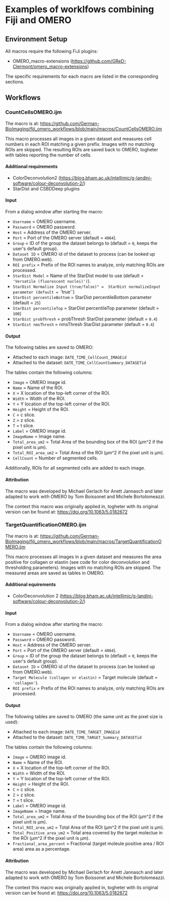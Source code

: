 # Examples of worklfows combining Fiji and OMERO

## Environment Setup
All macros require the following FiJi plugins:
- OMERO_macro-extensions (https://github.com/GReD-Clermont/omero_macro-extensions)

The specific requirements for each macro are listed in the corresponding sections.

## Workflows

### CountCellsOMERO.ijm
The macro is at:
https://github.com/German-BioImaging/fiji_omero_workflows/blob/main/macros/CountCellsOMERO.ijm

This macro processes all images in a given dataset and measures cell numbers in each ROI matching a given prefix.
Images with no matching ROIs are skipped.
The resulting ROIs are saved back to OMERO, togheter with tables reporting the number of cells.

#### Additional requirements
-  ColorDeconvolution2 (https://blog.bham.ac.uk/intellimic/g-landini-software/colour-deconvolution-2/)
-  StarDist and CSBDDeep plugins

#### Input
From a dialog window after starting the macro:
- `Username` = OMERO username.
- `Password` = OMERO password.
- `Host` = Address of the OMERO server.
- `Port` = Port of the OMERO server (default = `4064`).
- `Group` = ID of the group the dataset belongs to (default = `0`, keeps the user's default group).
- `Dataset ID` = OMERO id of the dataset to process (can be looked up from OMERO.web).
- `ROI prefix` = Prefix of the ROI names to analyze, only matching ROIs are processed.
- `StarDist Model` = Name of the StarDist model to use (default = `'Versatile (fluorescent nuclei)')`).
- `StarDist Normalize Input (true/false)" =  StarDist normalizeInput parameter (default = `'true'`)
- `StarDist percentileBottom` =  StarDist percentileBottom parameter (default = `25`)
- `StarDist percentileTop` =  StarDist percentileTop parameter (default = `100`)
- `StarDist probThresh` =  probThresh StarDist parameter (default = `0.4`)
- `StarDist nmsThresh` =  nmsThresh StarDist parameter (default = `0.4`)

#### Output
The following tables are saved to OMERO:
- Attached to each image: `DATE_TIME_CellCount_IMAGEid`
- Attached to the dataset: `DATE_TIME_CellCountSummary_DATASETid`
  
The tables contain the following columns:
+ `Image` = OMERO image id.
+ `Name` = Name of the ROI.
+ `X` = X location of the top-left corner of the ROI.
+ `Width` = Width of the ROI.
+ `Y` = Y location of the top-left corner of the ROI.
+ `Height` = Height of the ROI.
+ `C` = c slice.
+ `Z` = z slice.
+ `T` = t slice.
+ `Label` = OMERO image id.
+ `ImageName` = Image name.
+ `Total_area_um2` = Total Area of the bounding box of the ROI (µm^2 if the pixel unit is µm).
+ `Total_ROI_area_um2` = Total Area of the ROI (µm^2 if the pixel unit is µm).
+ `CellCount` = Number of segmented cells.
  
Additionally, ROIs for all segmented cells are added to each image.

#### Attribution
The macro was developed by Michael Gerlach for 
Anett Jannasch and later adapted to work with OMERO by Tom Boissonet and Michele Bortolomeazzi.

The context this macro was originally applied in, togheter with its original version can be found at:
https://doi.org/10.1063/5.0182672

### TargetQuantificationOMERO.ijm
The macro is at:
https://github.com/German-BioImaging/fiji_omero_workflows/blob/main/macros/TargetQuantificationOMERO.ijm

This macro processes all images in a given dataset and measures the area positive for collagen or elastin
(see code for color deconvolution and thresholding parameters). Images with no matching ROIs are skipped.
The measured areas are saved as tables in OMERO.

#### Additional equirements
-  ColorDeconvolution 2 (https://blog.bham.ac.uk/intellimic/g-landini-software/colour-deconvolution-2/)

#### Input
From a dialog window after starting the macro:
- `Username` = OMERO username.
- `Password` = OMERO password.
- `Host` = Address of the OMERO server.
- `Port` = Port of the OMERO server (default = `4064`).
- `Group` = ID of the group the dataset belongs to (default = `0`, keeps the user's default group).
- `Dataset ID` = OMERO id of the dataset to process (can be looked up from OMERO.web).
- `Target Molecule (collagen or elastin)` =  Target molecule (default = `'collagen'`).
- `ROI prefix` = Prefix of the ROI names to analyze, only matching ROIs are processed.

#### Output
The following tables are saved to OMERO (the same unit as the pixel size is used):
- Attached to each image: `DATE_TIME_TARGET_IMAGEid`
- Attached to the dataset: `DATE_TIME_TARGET_Summary_DATASETid`
  
The tables contain the following columns:
+ `Image` = OMERO image id.
+ `Name` = Name of the ROI.
+ `X` = X location of the top-left corner of the ROI.
+ `Width` = Width of the ROI.
+ `Y` = Y location of the top-left corner of the ROI.
+ `Height` = Height of the ROI.
+ `C` = c slice.
+ `Z` = z slice.
+ `T` = t slice.
+ `Label` = OMERO image id.
+ `ImageName` = Image name.
+ `Total_area_um2` = Total Area of the bounding box of the ROI (µm^2 if the pixel unit is µm).
+ `Total_ROI_area_um2` = Total Area of the ROI (µm^2 if the pixel unit is µm).
+ `Total_Positive_area_um2` = Total area covered by the target moleclue in the ROI (µm^2 if the pixel unit is µm). 
+ `Fractional_area_percent` = Fractional (target moleule positive area / ROI area) area as a percentage.
  
#### Attribution
The macro was developed by Michael Gerlach  for 
Anett Jannasch and later adapted to work with OMERO by Tom Boissonet and Michele Bortolomeazzi.

The context this macro was originally applied in, togheter with its original version can be found at:
https://doi.org/10.1063/5.0182672
